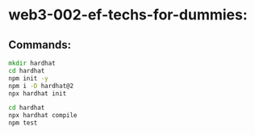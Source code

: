 # web3-002-ef-techs-for-dummies:

## Commands:

```cmd
mkdir hardhat
cd hardhat
npm init -y
npm i -D hardhat@2
npx hardhat init

cd hardhat
npx hardhat compile
npm test
```

```cmd

```

```cmd

```

```cmd

```

```cmd

```

```cmd

```

```cmd

```

```cmd

```

```cmd

```

```cmd

```
